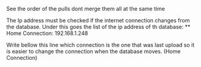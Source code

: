 See the order of the pulls dont merge them all at the same time

The Ip address must be checked if the internet connection changes from the database. 
Under this goes the list of the ip address of th database:
  ** Home Connection: 192.168.1.248

Write bellow this line which connection is the one that was last upload so it is easier to change the connection when the database moves.
  (Home Connection)
